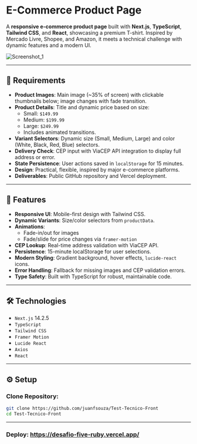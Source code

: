 # E-Commerce Product Page

A **responsive e-commerce product page** built with **Next.js**, **TypeScript**, **Tailwind CSS**, and **React**, showcasing a premium T-shirt. Inspired by Mercado Livre, Shopee, and Amazon, it meets a technical challenge with dynamic features and a modern UI.

![Screenshot_1](https://github.com/user-attachments/assets/6e308d65-c95f-4ac9-948b-44893673f4cb)

---

## 📝 Requirements

- **Product Images**: Main image (~35% of screen) with clickable thumbnails below; image changes with fade transition.
- **Product Details**: Title and dynamic price based on size:
  - Small: `$149.99`
  - Medium: `$199.99`
  - Large: `$249.99`
  - Includes animated transitions.
- **Variant Selectors**: Dynamic size (Small, Medium, Large) and color (White, Black, Red, Blue) selectors.
- **Delivery Check**: CEP input with ViaCEP API integration to display full address or error.
- **State Persistence**: User actions saved in `localStorage` for 15 minutes.
- **Design**: Practical, flexible, inspired by major e-commerce platforms.
- **Deliverables**: Public GitHub repository and Vercel deployment.

---

## 🚀 Features

- **Responsive UI**: Mobile-first design with Tailwind CSS.
- **Dynamic Variants**: Size/color selectors from `productData`.
- **Animations**: 
  - Fade-in/out for images
  - Fade/slide for price changes via `framer-motion`
- **CEP Lookup**: Real-time address validation with ViaCEP API.
- **Persistence**: 15-minute localStorage for user selections.
- **Modern Styling**: Gradient background, hover effects, `lucide-react` icons.
- **Error Handling**: Fallback for missing images and CEP validation errors.
- **Type Safety**: Built with TypeScript for robust, maintainable code.

---

## 🛠️ Technologies

- `Next.js` 14.2.5  
- `TypeScript`  
- `Tailwind CSS`  
- `Framer Motion`  
- `Lucide React`  
- `Axios`  
- `React`

---

## ⚙️ Setup

### Clone Repository:
```bash
git clone https://github.com/juanfsouza/Test-Tecnico-Front
cd Test-Tecnico-Front
```
---

### Deploy: https://desafio-five-ruby.vercel.app/
